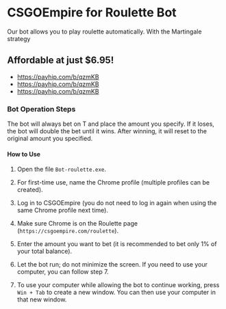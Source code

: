 # CSGOEmpire for Roulette Bot
Our bot allows you to play roulette automatically. With the Martingale strategy

## Affordable at just $6.95!
* https://payhip.com/b/qzmKB
* https://payhip.com/b/qzmKB
* https://payhip.com/b/qzmKB

### Bot Operation Steps
The bot will always bet on T and place the amount you specify. If it loses, the bot will double the bet until it wins.
After winning, it will reset to the original amount you specified.

#### How to Use

1. Open the file `Bot-roulette.exe`.

2. For first-time use, name the Chrome profile (multiple profiles can be created).

3. Log in to CSGOEmpire (you do not need to log in again when using the same Chrome profile next time).

4. Make sure Chrome is on the Roulette page (`https://csgoempire.com/roulette`).

5. Enter the amount you want to bet (it is recommended to bet only 1% of your total balance).

6. Let the bot run; do not minimize the screen. If you need to use your computer, you can follow step 7.

7. To use your computer while allowing the bot to continue working, press `Win + Tab` to create a new window.
You can then use your computer in that new window.
